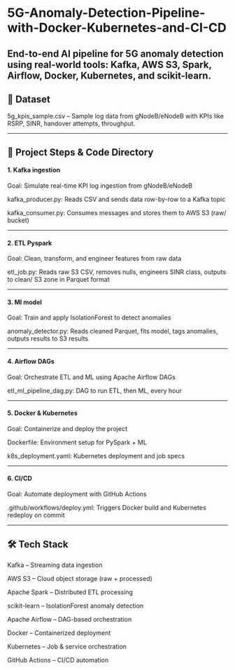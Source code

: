 # 5G-Anomaly-Detection-Pipeline-with-Docker-Kubernetes-and-CI-CD

End-to-end AI pipeline for 5G anomaly detection using real-world tools: Kafka, AWS S3, Spark, Airflow, Docker, Kubernetes, and scikit-learn.
---
## 📁 Dataset

5g_kpis_sample.csv – Sample log data from gNodeB/eNodeB with KPIs like RSRP, SINR, handover attempts, throughput.

---

## 🚀 Project Steps & Code Directory

#### 1. Kafka ingestion

Goal: Simulate real-time KPI log ingestion from gNodeB/eNodeB

kafka_producer.py: Reads CSV and sends data row-by-row to a Kafka topic

kafka_consumer.py: Consumes messages and stores them to AWS S3 (raw/ bucket)

---

#### 2. ETL Pyspark

Goal: Clean, transform, and engineer features from raw data

etl_job.py: Reads raw S3 CSV, removes nulls, engineers SINR class, outputs to clean/ S3 zone in Parquet format

---

#### 3. Ml model

Goal: Train and apply IsolationForest to detect anomalies

anomaly_detector.py: Reads cleaned Parquet, fits model, tags anomalies, outputs results to S3 results

---

#### 4. Airflow DAGs

Goal: Orchestrate ETL and ML using Apache Airflow DAGs

etl_ml_pipeline_dag.py: DAG to run ETL, then ML, every hour

---

#### 5. Docker & Kubernetes

Goal: Containerize and deploy the project

Dockerfile: Environment setup for PySpark + ML

k8s_deployment.yaml: Kubernetes deployment and job specs

---

#### 6. CI/CD

Goal: Automate deployment with GitHub Actions

.github/workflows/deploy.yml: Triggers Docker build and Kubernetes redeploy on commit

---

## 🛠️ Tech Stack

Kafka – Streaming data ingestion

AWS S3 – Cloud object storage (raw + processed)

Apache Spark – Distributed ETL processing

scikit-learn – IsolationForest anomaly detection

Apache Airflow – DAG-based orchestration

Docker – Containerized deployment

Kubernetes – Job & service orchestration

GitHub Actions – CI/CD automation
